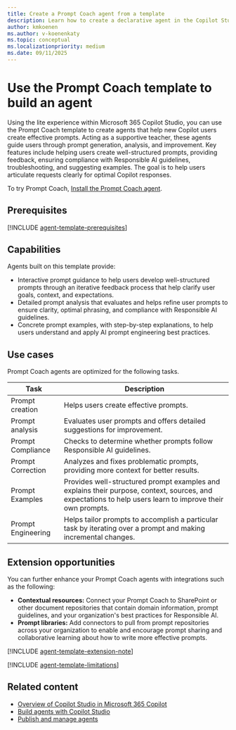 ```yaml
---
title: Create a Prompt Coach agent from a template 
description: Learn how to create a declarative agent in the Copilot Studio with the Prompt Coach template.
author: kmkoenen
ms.author: v-koenenkaty
ms.topic: conceptual
ms.localizationpriority: medium
ms.date: 09/11/2025
---
```


# Use the Prompt Coach template to build an agent

Using the lite experience within Microsoft 365 Copilot Studio, you can use the Prompt Coach template to create agents that help new Copilot users create effective prompts. Acting as a supportive teacher, these agents guide users through prompt generation, analysis, and improvement. Key features include helping users create well-structured prompts, providing feedback, ensuring compliance with Responsible AI guidelines, troubleshooting, and suggesting examples. The goal is to help users articulate requests clearly for optimal Copilot responses.

To try Prompt Coach, [Install the Prompt Coach agent](https://teams.microsoft.com/l/app/90680790-0a82-47bf-bab3-6c60c4221d1d?source=share-app-dialog).

## Prerequisites

[!INCLUDE [agent-template-prerequisites](includes/agent-template-prerequisites.md)]

## Capabilities

Agents built on this template provide:

- Interactive prompt guidance to help users develop well-structured prompts through an iterative feedback process that help clarify user goals, context, and expectations.
- Detailed prompt analysis that evaluates and helps refine user prompts to ensure clarity, optimal phrasing, and compliance with Responsible AI guidelines.
- Concrete prompt examples, with step-by-step explanations, to help users understand and apply AI prompt engineering best practices.

## Use cases

Prompt Coach agents are optimized for the following tasks.

| **Task** | **Description** |
| ----------   | ----------  |
| Prompt creation | Helps users create effective prompts.  |
| Prompt analysis | Evaluates user prompts and offers detailed suggestions for improvement. |
| Prompt Compliance | Checks to determine whether prompts follow Responsible AI guidelines. |
| Prompt Correction | Analyzes and fixes problematic prompts, providing more context for better results. |
| Prompt Examples | Provides well-structured prompt examples and explains their purpose, context, sources, and expectations to help users learn to improve their own prompts. |
| Prompt Engineering | Helps tailor prompts to accomplish a particular task by iterating over a prompt and making incremental changes. |

## Extension opportunities

You can further enhance your Prompt Coach agents with integrations such as the following:

- **Contextual resources:** Connect your Prompt Coach to SharePoint or other document repositories that contain domain information, prompt guidelines, and your organization's best practices for Responsible AI.
- **Prompt libraries:** Add connectors to pull from  prompt repositories across your organization to enable and encourage prompt sharing and collaborative learning about how to write more effective prompts.

<!-- Note about IT involvement -->
[!INCLUDE [agent-template-extension-note](includes/agent-template-extension-note.md)]

<!-- Limitations -->

[!INCLUDE [agent-template-limitations](includes/agent-template-limitations.md)]

## Related content

- [Overview of Copilot Studio in Microsoft 365 Copilot](copilot-studio-lite.md)
- [Build agents with Copilot Studio](copilot-studio-lite-build.md)
- [Publish and manage agents](copilot-studio-lite-publish-agent.md)